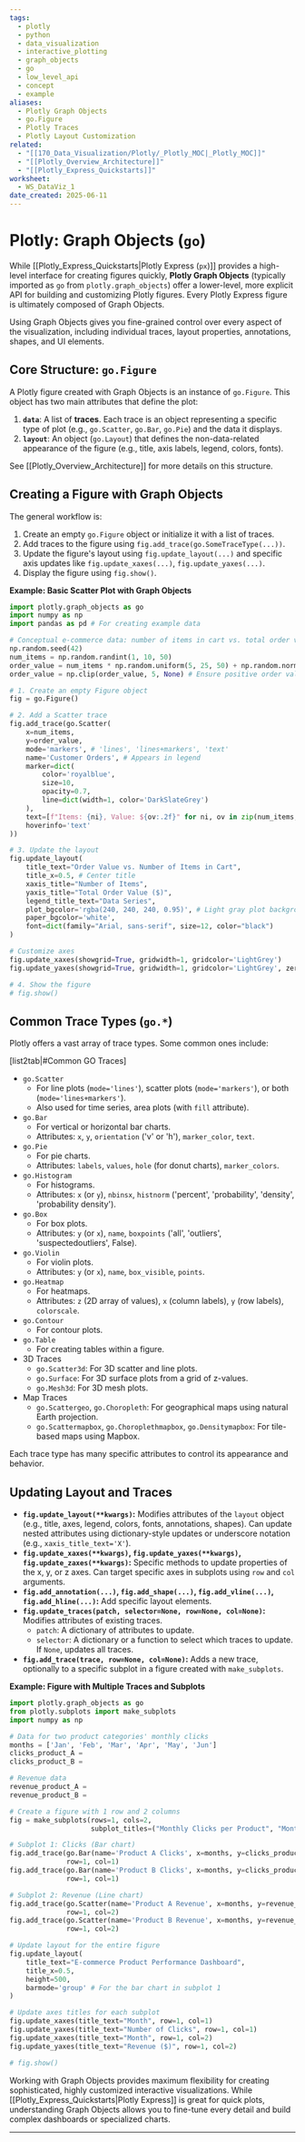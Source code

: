 ```yaml
---
tags:
  - plotly
  - python
  - data_visualization
  - interactive_plotting
  - graph_objects
  - go
  - low_level_api
  - concept
  - example
aliases:
  - Plotly Graph Objects
  - go.Figure
  - Plotly Traces
  - Plotly Layout Customization
related:
  - "[[170_Data_Visualization/Plotly/_Plotly_MOC|_Plotly_MOC]]"
  - "[[Plotly_Overview_Architecture]]"
  - "[[Plotly_Express_Quickstarts]]"
worksheet:
  - WS_DataViz_1
date_created: 2025-06-11
---
```

# Plotly: Graph Objects (`go`)

While [[Plotly_Express_Quickstarts|Plotly Express (`px`)]] provides a high-level interface for creating figures quickly, **Plotly Graph Objects** (typically imported as `go` from `plotly.graph_objects`) offer a lower-level, more explicit API for building and customizing Plotly figures. Every Plotly Express figure is ultimately composed of Graph Objects.

Using Graph Objects gives you fine-grained control over every aspect of the visualization, including individual traces, layout properties, annotations, shapes, and UI elements.

## Core Structure: `go.Figure`
A Plotly figure created with Graph Objects is an instance of `go.Figure`. This object has two main attributes that define the plot:
1.  **`data`**: A list of **traces**. Each trace is an object representing a specific type of plot (e.g., `go.Scatter`, `go.Bar`, `go.Pie`) and the data it displays.
2.  **`layout`**: An object (`go.Layout`) that defines the non-data-related appearance of the figure (e.g., title, axis labels, legend, colors, fonts).

See [[Plotly_Overview_Architecture]] for more details on this structure.

## Creating a Figure with Graph Objects

The general workflow is:
1.  Create an empty `go.Figure` object or initialize it with a list of traces.
2.  Add traces to the figure using `fig.add_trace(go.SomeTraceType(...))`.
3.  Update the figure's layout using `fig.update_layout(...)` and specific axis updates like `fig.update_xaxes(...)`, `fig.update_yaxes(...)`.
4.  Display the figure using `fig.show()`.

**Example: Basic Scatter Plot with Graph Objects**
```python
import plotly.graph_objects as go
import numpy as np
import pandas as pd # For creating example data

# Conceptual e-commerce data: number of items in cart vs. total order value
np.random.seed(42)
num_items = np.random.randint(1, 10, 50)
order_value = num_items * np.random.uniform(5, 25, 50) + np.random.normal(0, 10, 50)
order_value = np.clip(order_value, 5, None) # Ensure positive order value

# 1. Create an empty Figure object
fig = go.Figure()

# 2. Add a Scatter trace
fig.add_trace(go.Scatter(
    x=num_items,
    y=order_value,
    mode='markers', # 'lines', 'lines+markers', 'text'
    name='Customer Orders', # Appears in legend
    marker=dict(
        color='royalblue',
        size=10,
        opacity=0.7,
        line=dict(width=1, color='DarkSlateGrey')
    ),
    text=[f"Items: {ni}, Value: ${ov:.2f}" for ni, ov in zip(num_items, order_value)], # Hover text
    hoverinfo='text'
))

# 3. Update the layout
fig.update_layout(
    title_text="Order Value vs. Number of Items in Cart",
    title_x=0.5, # Center title
    xaxis_title="Number of Items",
    yaxis_title="Total Order Value ($)",
    legend_title_text="Data Series",
    plot_bgcolor='rgba(240, 240, 240, 0.95)', # Light gray plot background
    paper_bgcolor='white',
    font=dict(family="Arial, sans-serif", size=12, color="black")
)

# Customize axes
fig.update_xaxes(showgrid=True, gridwidth=1, gridcolor='LightGrey')
fig.update_yaxes(showgrid=True, gridwidth=1, gridcolor='LightGrey', zeroline=True, zerolinewidth=2, zerolinecolor='Black')

# 4. Show the figure
# fig.show()
```

## Common Trace Types (`go.*`)
Plotly offers a vast array of trace types. Some common ones include:

[list2tab|#Common GO Traces]
- `go.Scatter`
    -   For line plots (`mode='lines'`), scatter plots (`mode='markers'`), or both (`mode='lines+markers'`).
    -   Also used for time series, area plots (with `fill` attribute).
- `go.Bar`
    -   For vertical or horizontal bar charts.
    -   Attributes: `x`, `y`, `orientation` ('v' or 'h'), `marker_color`, `text`.
- `go.Pie`
    -   For pie charts.
    -   Attributes: `labels`, `values`, `hole` (for donut charts), `marker_colors`.
- `go.Histogram`
    -   For histograms.
    -   Attributes: `x` (or `y`), `nbinsx`, `histnorm` ('percent', 'probability', 'density', 'probability density').
- `go.Box`
    -   For box plots.
    -   Attributes: `y` (or `x`), `name`, `boxpoints` ('all', 'outliers', 'suspectedoutliers', False).
- `go.Violin`
    -   For violin plots.
    -   Attributes: `y` (or `x`), `name`, `box_visible`, `points`.
- `go.Heatmap`
    -   For heatmaps.
    -   Attributes: `z` (2D array of values), `x` (column labels), `y` (row labels), `colorscale`.
- `go.Contour`
    -   For contour plots.
- `go.Table`
    -   For creating tables within a figure.
- 3D Traces
    -   `go.Scatter3d`: For 3D scatter and line plots.
    -   `go.Surface`: For 3D surface plots from a grid of z-values.
    -   `go.Mesh3d`: For 3D mesh plots.
- Map Traces
    -   `go.Scattergeo`, `go.Choropleth`: For geographical maps using natural Earth projection.
    -   `go.Scattermapbox`, `go.Choroplethmapbox`, `go.Densitymapbox`: For tile-based maps using Mapbox.

Each trace type has many specific attributes to control its appearance and behavior.

## Updating Layout and Traces
-   **`fig.update_layout(**kwargs)`:** Modifies attributes of the `layout` object (e.g., title, axes, legend, colors, fonts, annotations, shapes). Can update nested attributes using dictionary-style updates or underscore notation (e.g., `xaxis_title_text='X'`).
-   **`fig.update_xaxes(**kwargs)`, `fig.update_yaxes(**kwargs)`, `fig.update_zaxes(**kwargs)`:** Specific methods to update properties of the x, y, or z axes. Can target specific axes in subplots using `row` and `col` arguments.
-   **`fig.add_annotation(...)`, `fig.add_shape(...)`, `fig.add_vline(...)`, `fig.add_hline(...)`:** Add specific layout elements.
-   **`fig.update_traces(patch, selector=None, row=None, col=None)`:** Modifies attributes of existing traces.
    -   `patch`: A dictionary of attributes to update.
    -   `selector`: A dictionary or a function to select which traces to update. If `None`, updates all traces.
-   **`fig.add_trace(trace, row=None, col=None)`:** Adds a new trace, optionally to a specific subplot in a figure created with `make_subplots`.

**Example: Figure with Multiple Traces and Subplots**
```python
import plotly.graph_objects as go
from plotly.subplots import make_subplots
import numpy as np

# Data for two product categories' monthly clicks
months = ['Jan', 'Feb', 'Mar', 'Apr', 'May', 'Jun']
clicks_product_A = 
clicks_product_B = 

# Revenue data
revenue_product_A = 
revenue_product_B = 

# Create a figure with 1 row and 2 columns
fig = make_subplots(rows=1, cols=2,
                    subplot_titles=("Monthly Clicks per Product", "Monthly Revenue per Product"))

# Subplot 1: Clicks (Bar chart)
fig.add_trace(go.Bar(name='Product A Clicks', x=months, y=clicks_product_A, marker_color='indianred'),
              row=1, col=1)
fig.add_trace(go.Bar(name='Product B Clicks', x=months, y=clicks_product_B, marker_color='lightsalmon'),
              row=1, col=1)

# Subplot 2: Revenue (Line chart)
fig.add_trace(go.Scatter(name='Product A Revenue', x=months, y=revenue_product_A, mode='lines+markers', line=dict(color='blue')),
              row=1, col=2)
fig.add_trace(go.Scatter(name='Product B Revenue', x=months, y=revenue_product_B, mode='lines+markers', line=dict(color='green')),
              row=1, col=2)

# Update layout for the entire figure
fig.update_layout(
    title_text="E-commerce Product Performance Dashboard",
    title_x=0.5,
    height=500,
    barmode='group' # For the bar chart in subplot 1
)

# Update axes titles for each subplot
fig.update_xaxes(title_text="Month", row=1, col=1)
fig.update_yaxes(title_text="Number of Clicks", row=1, col=1)
fig.update_xaxes(title_text="Month", row=1, col=2)
fig.update_yaxes(title_text="Revenue ($)", row=1, col=2)

# fig.show()
```

Working with Graph Objects provides maximum flexibility for creating sophisticated, highly customized interactive visualizations. While [[Plotly_Express_Quickstarts|Plotly Express]] is great for quick plots, understanding Graph Objects allows you to fine-tune every detail and build complex dashboards or specialized charts.

---